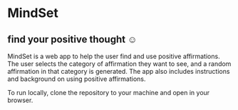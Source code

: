 # MindSet

## find your positive thought :relaxed:

MindSet is a web app to help the user find and use positive affirmations. The user selects the category of affirmation they want to see, and a random affirmation in that category is generated. The app also includes instructions and background on using positive affirmations.

To run locally, clone the repository to your machine and open in your browser.